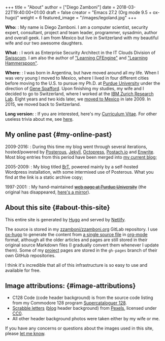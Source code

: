 +++
title = "About"
author = ["Diego Zamboni"]
date = 2018-03-22T19:40:00+01:00
draft = false
creator = "Emacs 27.2 (Org mode 9.5 + ox-hugo)"
weight = 6
featured_image = "/images/legoland.jpg"
+++

**Who:**
: My name is Diego Zamboni. I am a computer scientist, security expert, consultant, project and team leader, programmer, sysadmin, author and overall geek. I am from Mexico but live in Switzerland with my beautiful wife and our two awesome daughters.


**What:**
: I work as Enterprise Security Architect in the IT Clouds Division of [Swisscom](http://swisscom.com/). I am also the author of ["Learning CFEngine"](http://cf-learn.info) and ["Learning Hammerspoon"](https://leanpub.com/learning-hammerspoon).


**Where:**
: I was born in Argentina, but have moved around all my life.  When I was very young I moved to Mexico, where I lived in four different cities before moving to the U.S. to pursue my Ph.D. at [Purdue University](http://www.cerias.purdue.edu/) under the direction of [Gene Spafford](http://spaf.cerias.purdue.edu/). Upon finishing my studies, my wife and I decided to go to Switzerland, where I worked at the [IBM Zurich Research Lab](http://www.zurich.ibm.com/). Eight years and two kids later, we [moved to Mexico](/brt/2009/09/08/going-home/index.html) in late 2009. In 2015, we moved back to Switzerland.


**Long version:**
: If you are interested, here's my [Curriculum Vitae](/vita). For other useless trivia about me, see [here](http://www.zzamboni.org/brt/2007/03/07/blog-tagged/index.html).


## My online past {#my-online-past}

2009-2016:
: During this time my blog went through several iterations, hosted/powered by [Posterous](http://www.posterous.com/), [Jekyll](https://jekyllrb.com/), [Octopress](http://octopress.org/), [Postach.io](https://postach.io/site) and [Enwrite](https://github.com/zzamboni/enwrite). Most blog entries from this period have been merged into [my current blog](/post);

2005-2009:
: My blog titled [BrT](/brt), powered mainly by a self-hosted Wordpress installation, with some intermixed use of Posterous. What you find at the link is a static archive copy;

1997-2001:
: My hand-maintained ~~[web page at Purdue University](http://homes.cerias.purdue.edu/~zamboni/)~~ (the original has disappeared, [here's a mirror](/cerias/zamboni/)).


## About this site {#about-this-site}

This entire site is generated by [Hugo](http://gohugo.io) and served by [Netlify](https://www.netlify.com/).

The source is stored in my [zzamboni/zzamboni.org](https://gitlab.com/zzamboni/zzamboni.org) GitLab repository.  I use [ox-hugo](https://ox-hugo.scripter.co/) to generate the content from [a single source file](https://github.com/zzamboni/zzamboni.org/blob/master/content-org/zzamboni.org) in [org-mode](https://orgmode.org/) format, although all the older articles and pages are still stored in their original source Markdown files (I gradually convert them whenever I update them). Some of my [project](/code) pages are stored in the `gh-pages` branch of their own GitHub repositories.

I think it's incredible that all of this infrastructure is so easy to use and available for free.


## Image attributions: {#image-attributions}

-   C128 Code (code header background) is from the source code listing from my Commodore 128 program [Supercataloguer 128](http://zzamboni.org/brt/2008/01/24/supercataloger-128).
-   [Scrabble letters](https://www.pexels.com/photo/alphabet-board-game-bundle-close-up-278888/) ([blog](../post) header background) from [Pexels](https://www.pexels.com/), licensed under [CC0](https://www.pexels.com/photo-license/).
-   All other header background photos were taken either by my wife or me.

If you have any concerns or questions about the images used in this site, please [let me know](../contact).
